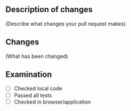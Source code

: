 ## Description of changes

(Describe what changes your pull request makes)

## Changes

(What has been changed)

## Examination

- [ ] Checked local code
- [ ] Passed all tests
- [ ] Checked in browser/application
